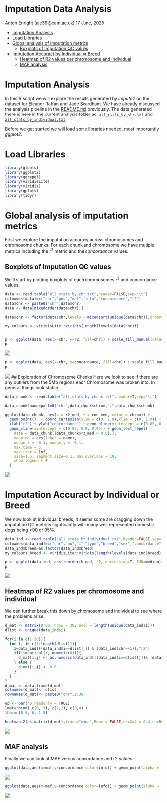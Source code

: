 Imputation Data Analysis
================
Anton Enright (<aje39@cam.ac.uk>)
17 June, 2025

- [Imputation Analysis](#imputation-analysis)
- [Load Libraries](#load-libraries)
- [Global analysis of imputation
  metrics](#global-analysis-of-imputation-metrics)
  - [Boxplots of Imputation QC
    values](#boxplots-of-imputation-qc-values)
- [Imputation Accuract by Individual or
  Breed](#imputation-accuract-by-individual-or-breed)
  - [Heatmap of R2 values per chromosome and
    individual](#heatmap-of-r2-values-per-chromosome-and-individual)
  - [MAF analysis](#maf-analysis)

# Imputation Analysis

In this R script we will explore the results generated by *impute2* on
the dataset for Eleanor Raffan and Jade Scardham. We have already
discussed the analysis pipeline in the [README.md](../README.md)
previously. The data generated there is here in the current analysis
folder as: [`all_stats_by_chr.txt`](all_stats_by_chr.txt) and
[`all_stats_by_individual.txt`](all_stats_by_individual.txt).

Before we get started we will load some libraries needed, most
importantly *ggplot2*.

# Load Libraries

``` r
library(gtools)
library(ggplot2)
library(ggrepel)
library(viridisLite)
library(viridis)
library(gplots)
library(tidyr)
```

# Global analysis of imputation metrics

First we explore the imputation accuracy across chromosomes and
chromosome chunks. For each chunk and chromosome we have mutiple metrics
including the $r^2$ metric and the *concordance* values.

## Boxplots of Imputation QC values

We’ll start by plotting boxplots of each chromosomes $r^2$ and
concordance values.

``` r
data <- read.table("all_stats_by_chr.txt",header=FALSE,sep="\t")
colnames(data)=c("chr","pos","maf","info","concordance","r2")
data$chr <- paste0("chr",data$chr)
data <- data[mixedorder(data$chr),]

data$chr <- factor(data$chr,levels = mixedsort(unique(data$chr)),ordered = TRUE)

my_colours <- viridisLite::viridis(length(levels(data$chr)))


p <- ggplot(data, aes(x=chr, y=r2, fill=chr)) + scale_fill_manual(values = my_colours) + geom_boxplot(outlier.size=0.3,lwd=0.7) + theme(axis.text.x = element_text(angle = 90, vjust = 0.5, hjust=1)) + ggtitle("r2 values per chromsome") + xlab("Chromosome") + geom_hline(yintercept=median(data$r2), linetype="dashed", color = "red") + theme(legend.position="none") + coord_cartesian(ylim = c(0, 1.0))
p
```

![](Imputation_Analysis_files/figure-gfm/unnamed-chunk-2-1.png)<!-- -->

``` r
p <- ggplot(data, aes(x=chr, y=concordance, fill=chr)) + scale_fill_manual(values = my_colours) + geom_boxplot(outlier.size=0.3,lwd=0.7) + theme(axis.text.x = element_text(angle = 90, vjust = 0.5, hjust=1)) + ggtitle("Concordance values per chromsome") + xlab("Chromosome") + geom_hline(yintercept=median(data$concordance), linetype="dashed", color = "red") + theme(legend.position="none") + coord_cartesian(ylim = c(0, 1.0))
p
```

![](Imputation_Analysis_files/figure-gfm/unnamed-chunk-2-2.png)<!-- -->
\## Exploration of Chromosome Chunks Here we look to see if there are
any outliers from the 5Mb regions each Chromosome was broken into. In
general things look stable.

``` r
data_chunk <- read.table("all_stats_by_chunk.txt",header=T,sep="\t")

data_chunk$name=paste0("chr",data_chunk$chrom,":",data_chunk$chunk)

ggplot(data_chunk, aes(x = r2_med, y = con_med, color = chrom)) +
  geom_point()  + coord_cartesian(ylim = c(0, 1.0),xlim = c(0, 1.0)) + ggtitle("r2 and concordance per chromosome chunk") +
  xlab("r2") + ylab("concordance") + geom_hline(yintercept = c(0.85, 0.9, 0.95)) +
  geom_vline(xintercept = c(0.85, 0.9, 0.95)) + geom_text_repel(
    data = data_chunk[(data_chunk$r2_med < 0.6),],
    mapping = aes(label = name),
    nudge_x = -0.1, nudge_y = -0.1,
    max.time = 5,
    max.iter = Inf,
    size=1.5, segment.size=0.1, max.overlaps = 10,
    show.legend = F
  )
```

![](Imputation_Analysis_files/figure-gfm/unnamed-chunk-3-1.png)<!-- -->

# Imputation Accuract by Individual or Breed

We now look at individual breeds, it seems some are dragging down the
imputation QC metrics signficantly with many well represented domestic
dogs being \>90 or 95%.

``` r
data_ind <- read.table("all_stats_by_individual.txt",header=FALSE,sep="\t")
colnames(data_ind)=c("chr","no","i","type","breed","sex","concordance","r2")
data_ind$breed=as.factor(data_ind$breed)
my_colours_breed <- viridisLite::viridis(length(levels(data_ind$breed)))

p <- ggplot(data_ind, aes(reorder(breed, r2, decreasing=T, FUN=median), y = r2, fill=breed)) + scale_fill_manual(values = my_colours_breed) + geom_boxplot(outlier.size=0.3,lwd=0.1) + theme(axis.text.x = element_text(angle = 90, vjust = 0.5, hjust=1)) + theme(legend.text = element_text(size = 2)) + ggtitle("r2 values by Breed") + xlab("Chromosome") + theme(legend.key.size = unit(0.3, 'cm')) + theme(legend.position="none") + theme(axis.text=element_text(size=4)) + coord_cartesian(ylim = c(0, 1.0))
p
```

![](Imputation_Analysis_files/figure-gfm/unnamed-chunk-4-1.png)<!-- -->

## Heatmap of R2 values per chromosome and individual

We can further break this down by chromosome and individual to see where
the problems arise.

``` r
d_mat <- matrix(0.00, nrow = 38, ncol = length(unique(data_ind$i)))
dlist <- unique(data_ind$i)

for(i in c(1:38)){
  for (j in c(1:length(dlist))){
    z=data_ind[((data_ind$i==dlist[j]) & (data_ind$chr==i)),"r2"]
    if(!identical(z, numeric(0))){
      d_mat[i,j] <- as.numeric(data_ind[((data_ind$i==dlist[j])& (data_ind$chr==i)),"r2"])
    } else {
      d_mat[i,j] <- 0.0
    }
  }
}
d_mat <- data.frame(d_mat)
colnames(d_mat)<- dlist
rownames(d_mat)<- paste0("chr",1:38)

op <- par(no.readonly = TRUE) 
lmat=rbind( c(0, 3), c(2,1), c(0,4) )
lhei=c(0.5, 6, 1.5)

heatmap.2(as.matrix(d_mat),trace="none",Rowv = FALSE,cexCol = 0.4,cexRow=0.4,col=viridis(15, direction = -1),dendrogram="none",lmat=lmat, lhei=lhei)
```

![](Imputation_Analysis_files/figure-gfm/unnamed-chunk-5-1.png)<!-- -->

## MAF analysis

Finally we can look at MAF versus concordance and r2 values.

``` r
ggplot(data,aes(x=maf,y=concordance,color=info)) + geom_point(alpha = .5, shape = 15) + geom_hline(yintercept = 0.85) + coord_cartesian(ylim = c(0, 1.0),xlim = c(0, 1.0)) + ggtitle("Concordance vs MAF")
```

![](Imputation_Analysis_files/figure-gfm/unnamed-chunk-6-1.png)<!-- -->

``` r
ggplot(data,aes(x=maf,y=concordance,color=info)) + geom_point(alpha = .5, shape = 15) + geom_hline(yintercept = 0.85) + coord_cartesian(ylim = c(0, 1.0),xlim = c(0, 1.0)) + ggtitle("Concordance vs Mr2AF")
```

![](Imputation_Analysis_files/figure-gfm/unnamed-chunk-7-1.png)<!-- -->
